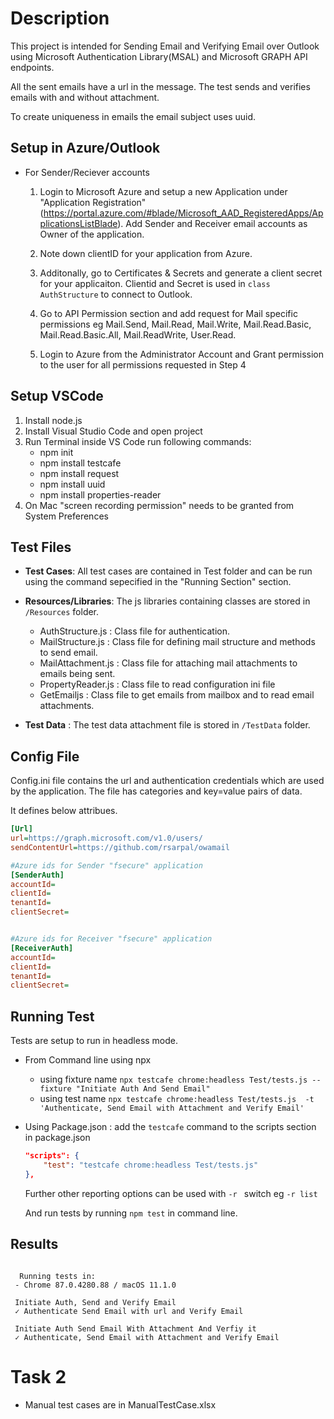 # Description
This project is intended for Sending Email and Verifying Email over Outlook using Microsoft Authentication Library(MSAL) and Microsoft GRAPH API endpoints.

All the sent emails have a url in the message. The test sends and verifies emails with and without attachment.

To create uniqueness in emails the email subject uses uuid. 

## Setup in Azure/Outlook
 - For Sender/Reciever accounts 
    1. Login to Microsoft Azure and setup a new Application under "Application Registration" (https://portal.azure.com/#blade/Microsoft_AAD_RegisteredApps/ApplicationsListBlade). Add Sender and Receiver email accounts as Owner of the application.

    2. Note down clientID for your application from Azure. 
    3. Additonally, go to Certificates & Secrets and generate a client secret for your applicaiton. Clientid and Secret is used in `class AuthStructure` to connect to Outlook.
    4. Go to API Permission section and add request for Mail specific permissions eg Mail.Send, Mail.Read, Mail.Write, Mail.Read.Basic, Mail.Read.Basic.All, Mail.ReadWrite, User.Read.

    5. Login to Azure from the Administrator Account and Grant permission to the user for all permissions requested in Step 4    


## Setup VSCode
1. Install node.js   
2. Install Visual Studio Code and open project
3. Run Terminal inside VS Code run following commands:
    -   npm init
    -   npm install testcafe
    -   npm install request
    -   npm install uuid
    -   npm install properties-reader
4. On Mac "screen recording permission" needs to be granted from System Preferences

## Test Files
 - **Test Cases**:  All test cases are contained in Test folder and can be run using the command sepecified in the "Running Section" section.
 - **Resources/Libraries**: The js libraries containing classes are stored in `/Resources` folder.
    -   AuthStructure.js : Class file for authentication.
    -   MailStructure.js : Class file for defining mail structure and methods to send email.
    -   MailAttachment.js : Class file for attaching mail attachments to emails being sent.
    -   PropertyReader.js : Class file to read configuration ini file
    -   GetEmailjs : Class file to get emails from mailbox and to read email attachments.

 - **Test Data** : The test data attachment file is stored in `/TestData` folder.



## Config File
Config.ini file contains the url and authentication credentials which are used by the application. The file has categories and key=value pairs of data.

It defines below attribues.

```ini
[Url]
url=https://graph.microsoft.com/v1.0/users/
sendContentUrl=https://github.com/rsarpal/owamail

#Azure ids for Sender "fsecure" application
[SenderAuth]
accountId=
clientId=
tenantId=
clientSecret=


#Azure ids for Receiver "fsecure" application
[ReceiverAuth]
accountId=
clientId=
tenantId=
clientSecret=
```

## Running Test

Tests are setup to run in headless mode.

- From Command line using npx
    - using fixture name `npx testcafe chrome:headless Test/tests.js --fixture "Initiate Auth And Send Email" `
    - using test name    `npx testcafe chrome:headless Test/tests.js  -t 'Authenticate, Send Email with Attachment and Verify Email'`

- Using Package.json : add the `testcafe` command to the scripts section in 
package.json

    ```json
    "scripts": {
        "test": "testcafe chrome:headless Test/tests.js"
    },
    ```

    Further other reporting options can be used with `-r ` switch eg `-r list` 

    And run tests by running `npm test` in command line.


## Results



```

  Running tests in:
 - Chrome 87.0.4280.88 / macOS 11.1.0

 Initiate Auth, Send and Verify Email
 ✓ Authenticate Send Email with url and Verify Email

 Initiate Auth Send Email With Attachment And Verfiy it
 ✓ Authenticate, Send Email with Attachment and Verify Email

```

 
 # Task 2
 -  Manual test cases are in ManualTestCase.xlsx